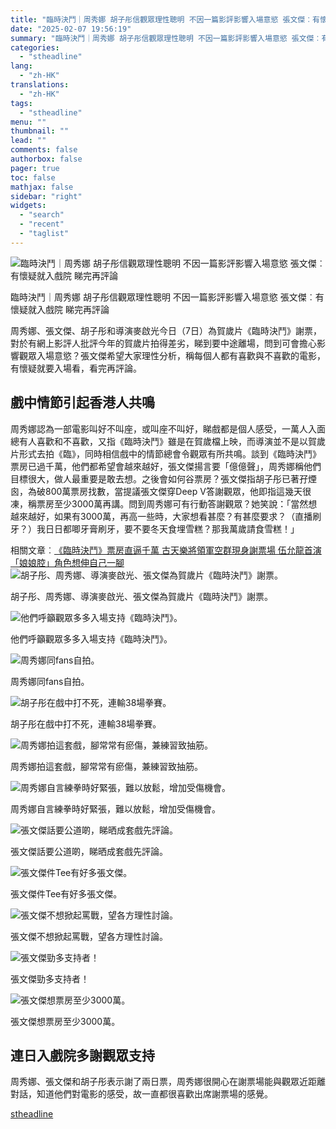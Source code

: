 ```yaml
---
title: "臨時決鬥｜周秀娜 胡子彤信觀眾理性聰明 不因一篇影評影響入場意慾 張文傑︰有懷疑就入戲院 睇完先評論"
date: "2025-02-07 19:56:19"
summary: "臨時決鬥｜周秀娜 胡子彤信觀眾理性聰明 不因一篇影評影響入場意慾 張文傑︰有懷疑就入戲院 睇..."
categories:
  - "stheadline"
lang:
  - "zh-HK"
translations:
  - "zh-HK"
tags:
  - "stheadline"
menu: ""
thumbnail: ""
lead: ""
comments: false
authorbox: false
pager: true
toc: false
mathjax: false
sidebar: "right"
widgets:
  - "search"
  - "recent"
  - "taglist"
---
```


![臨時決鬥｜周秀娜 胡子彤信觀眾理性聰明 不因一篇影評影響入場意慾 張文傑︰有懷疑就入戲院 睇完再評論](https://image.stheadline.com/f/680p0/0x0/100/none/7c4f8dbdd2011dca40abcb995e4010fb/stheadline/inewsmedia/20250207/_2025020719503115336.jpg)

臨時決鬥｜周秀娜 胡子彤信觀眾理性聰明 不因一篇影評影響入場意慾 張文傑︰有懷疑就入戲院 睇完再評論




周秀娜、張文傑、胡子彤和導演麥啟光今日（7日）為賀歲片《臨時決鬥》謝票，對於有網上影評人批評今年的賀歲片拍得差劣，睇到要中途離場，問到可會擔心影響觀眾入場意慾？張文傑希望大家理性分析，稱每個人都有喜歡與不喜歡的電影，有懷疑就要入場看，看完再評論。

戲中情節引起香港人共鳴
-----------

周秀娜認為一部電影叫好不叫座，或叫座不叫好，睇戲都是個人感受，一萬人入面總有人喜歡和不喜歡，又指《臨時決鬥》雖是在賀歲檔上映，而導演並不是以賀歲片形式去拍《臨》，同時相信戲中的情節總會令觀眾有所共鳴。談到《臨時決鬥》票房已過千萬，他們都希望會越來越好，張文傑揚言要「億億聲」，周秀娜稱他們目標很大，做人最重要是敢去想。之後會如何谷票房？張文傑指胡子彤已著孖煙囪，為破800萬票房找數，當提議張文傑穿Deep V答謝觀眾，他即指這幾天很凍，稱票房至少3000萬再講。問到周秀娜可有行動答謝觀眾？她笑說：「當然想越來越好，如果有3000萬，再高一些時，大家想看甚麼？有甚麼要求？（直播刷牙？）我日日都唧牙膏刷牙，要不要冬天食埋雪糕？那我萬歲請食雪糕！」

相關文章︰[《臨時決鬥》票房直逼千萬 古天樂將領軍空群現身謝票場 伍允龍首演「娘娘腔」角色想伸自己一腳](https://www.stheadline.com/film-drama/3425858/%E8%87%A8%E6%99%82%E6%B1%BA%E9%AC%A5%E7%A5%A8%E6%88%BF%E7%9B%B4%E9%80%BC%E5%8D%83%E8%90%AC-%E5%8F%A4%E5%A4%A9%E6%A8%82%E5%B0%87%E9%A0%98%E8%BB%8D%E7%A9%BA%E7%BE%A4%E7%8F%BE%E8%BA%AB%E8%AC%9D%E7%A5%A8%E5%A0%B4-%E4%BC%8D%E5%85%81%E9%BE%8D%E9%A6%96%E6%BC%94%E5%A8%98%E5%A8%98%E8%85%94%E8%A7%92%E8%89%B2%E6%83%B3%E4%BC%B8%E8%87%AA%E5%B7%B1%E4%B8%80%E8%85%B3)
 ![胡子彤、周秀娜、導演麥啟光、張文傑為賀歲片《臨時決鬥》謝票。](https://image.hkhl.hk/f/1024p0/0x0/100/none/e7e0c8ad3d80d9773fcab300231e5b96/2025-02/KakaoTalk_20250207_183751373.jpg)


胡子彤、周秀娜、導演麥啟光、張文傑為賀歲片《臨時決鬥》謝票。



 ![他們呼籲觀眾多多入場支持《臨時決鬥》。](https://image.hkhl.hk/f/1024p0/0x0/100/none/088f526384e4807c5d24d4a61cf2c834/2025-02/KakaoTalk_20250207_183751373_01.jpg)


他們呼籲觀眾多多入場支持《臨時決鬥》。



 ![周秀娜同fans自拍。](https://image.hkhl.hk/f/1024p0/0x0/100/none/fede71f5d99acba23b4c2713e5250a15/2025-02/KakaoTalk_20250207_183751373_05.jpg)


周秀娜同fans自拍。



 ![胡子彤在戲中打不死，連輸38場拳賽。](https://image.hkhl.hk/f/1024p0/0x0/100/none/cfad9157ae9752d1bca03546139e7fcc/2025-02/KakaoTalk_20250207_183751373_06.jpg)


胡子彤在戲中打不死，連輸38場拳賽。



 ![周秀娜拍這套戲，腳常常有瘀傷，兼練習致抽筋。](https://image.hkhl.hk/f/1024p0/0x0/100/none/206f82bbf170ae4721ee3b7fb118ded3/2025-02/KakaoTalk_20250207_183751373_09.jpg)


周秀娜拍這套戲，腳常常有瘀傷，兼練習致抽筋。



 ![周秀娜自言練拳時好緊張，難以放鬆，增加受傷機會。](https://image.hkhl.hk/f/1024p0/0x0/100/none/c50a3533dd402fb7405c9c9766e5398e/2025-02/KakaoTalk_20250207_183751373_10.jpg)


周秀娜自言練拳時好緊張，難以放鬆，增加受傷機會。



 ![張文傑話要公道啲，睇晒成套戲先評論。](https://image.hkhl.hk/f/1024p0/0x0/100/none/a86479f63d2476343f88674044d50f17/2025-02/KakaoTalk_20250207_183751373_12.jpg)


張文傑話要公道啲，睇晒成套戲先評論。



 ![張文傑件Tee有好多張文傑。](https://image.hkhl.hk/f/1024p0/0x0/100/none/985de7c424d649d4a9a0d5c5c5186df0/2025-02/KakaoTalk_20250207_183751373_13.jpg)


張文傑件Tee有好多張文傑。



 ![張文傑不想掀起罵戰，望各方理性討論。](https://image.hkhl.hk/f/1024p0/0x0/100/none/211785393bc56e35f1d8d57302ab7815/2025-02/KakaoTalk_20250207_183751373_14.jpg)


張文傑不想掀起罵戰，望各方理性討論。



 ![張文傑勁多支持者！](https://image.hkhl.hk/f/1024p0/0x0/100/none/0eb4d6b2843fb157d98b88a8da6d0e73/2025-02/KakaoTalk_20250207_183751373_17.jpg)


張文傑勁多支持者！



 ![張文傑想票房至少3000萬。](https://image.hkhl.hk/f/1024p0/0x0/100/none/6e4c66846665441dc3784664f42b5002/2025-02/KakaoTalk_20250207_183751373_18.jpg)


張文傑想票房至少3000萬。




連日入戲院多謝觀眾支持
-----------

周秀娜、張文傑和胡子彤表示謝了兩日票，周秀娜很開心在謝票場能與觀眾近距離對話，知道他們對電影的感受，故一直都很喜歡出席謝票場的感覺。

[stheadline](https://std.stheadline.com/realtime/article/2051458/即時-娛樂-臨時決鬥-周秀娜-胡子彤信觀眾理性聰明-不因一篇影評影響入場意慾-張文傑-有懷疑就入戲院-睇完先評論)
